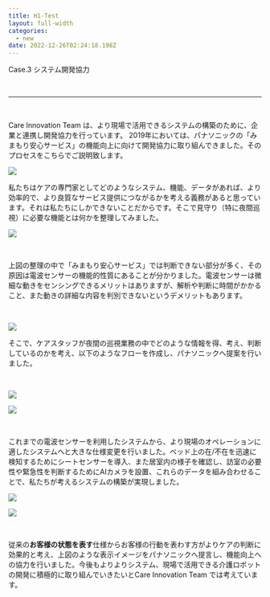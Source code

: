 ```yaml
---
title: H1-Test
layout: full-width
categories:
  - new
date: 2022-12-26T02:24:18.198Z
---
```

<span class="text-lg text-left font-bold ">Case.3 システム開発協力</span>

<br>

<hr class="border-dashed border-black "></hr>

<br>

<span class="text-sm text-black">Care Innovation Team は、より現場で活用できるシステムの構築のために、企業と連携し開発協力を行っています。 2019年においては、パナソニックの「みまもり安心サービス」の機能向上に向けて開発協力に取り組んできました。そのプロセスをこちらでご説明致します。</span>

![](/images/1574315118.png)

<span class="text-sm text-black">私たちはケアの専門家としてどのようなシステム、機能、データがあれば、より効率的で、より良質なサービス提供につながるかを考える義務があると思っています。それは私たちにしかできないことだからです。そこで見守り（特に夜間巡視）に必要な機能とは何かを整理してみました。</span>

![](/images/1574315183.png)

<br>

<span class="text-sm text-black">上図の整理の中で「みまもり安心サービス」では判断できない部分が多く、その原因は電波センサーの機能的性質にあることが分かりました。電波センサーは微細な動きをセンシングできるメリットはありますが、解析や判断に時間がかかること、また動きの詳細な内容を判別できないというデメリットもあります。</span>

<br>

![](/images/1574315278.png)

<span class="text-sm text-black">そこで、ケアスタッフが夜間の巡視業務の中でどのような情報を得、考え、判断しているのかを考え、以下のようなフローを作成し、パナソニックへ提案を行いました。</span>

<br>

![](/images/1573111303.png)

![](/images/1574315350.png)

<br>

<span class="text-sm text-black">これまでの電波センサーを利用したシステムから、<span class="text-sm text-red-600 font-bold">より現場のオペレーションに適したシステムへと大きな仕様変更を行いました。</span></span><span  class="text-sm">ベッド上の在/不在を迅速に検知するためにシートセンサーを導入、また居室内の様子を確認し、訪室の必要性や緊急性を判断するためにAIカメラを設置、これらのデータを組み合わせることで、私たちが考えるシステムの構築が実現しました。</span> 

![](/images/image-5-.png)

![](/images/1574314080.png)

<br>

<span class="text-sm text-balck">従来の<strong>お客様の状態を表す</strong>仕様から<span class="text-sm text-red-600 font-bold">お客様の行動</span><span>を表わす方がよりケアの判断に効果的と考え、上図のような表示イメージをパナソニックへ提言し、機能向上への協力を行いました。今後もよりよりシステム、現場で活用できる介護ロボットの開発に積極的に取り組んでいきたいとCare Innovation Team では考えています。</span>

<link href="https://cdn.jsdelivr.net/npm/tailwindcss/dist/tailwind.min.css" rel="stylesheet"> <style>